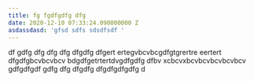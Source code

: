 ```yaml
---
title: fg fgdfgdfg dfg
date: 2020-12-10 07:33:24.090000000 Z
asdassdasd: 'gfsd sdfs sdsdfsdf '
---
```


df gdfg dfg dfg dfg dfgdfg dfgert ertegvbcvbcgdfgtgrertre eertert dfgdfgbcvbcvbcv bdgdfgetrtertdvgdfgdfg dfbv xcbcvxbcvbcvbcvbcvbcv gdfgdfgdf gdfg dfg dfgdfg dfgdfgdfgdfg d